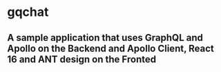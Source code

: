 # gqchat

## A sample application that uses GraphQL and Apollo on the Backend and Apollo Client, React 16 and ANT design on the Fronted
